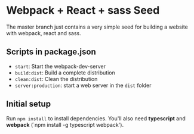 # Webpack + React + sass Seed

The master branch just contains a very simple seed for 
building a website with webpack, react and sass.

## Scripts in package.json

* `start`: Start the webpack-dev-server
* `build:dist`: Build a complete distribution
* `clean:dist`: Clean the distribution
* `server:production`: start a web server in the `dist` folder

## Initial setup

Run `npm install` to install dependencies. You'll also 
need __typescript__ and __webpack__ (`npm install -g typescript webpack').

